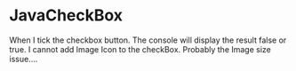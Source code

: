 # JavaCheckBox
When I tick the checkbox button. The console will display the result false or true. 
I cannot add Image Icon to the checkBox. Probably the Image size issue....
